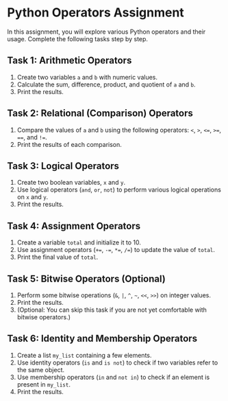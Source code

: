 
# Python Operators Assignment

In this assignment, you will explore various Python operators and their usage. Complete the following tasks step by step.

## Task 1: Arithmetic Operators

1. Create two variables `a` and `b` with numeric values.  
2. Calculate the sum, difference, product, and quotient of `a` and `b`.  
3. Print the results.

## Task 2: Relational (Comparison) Operators

1. Compare the values of `a` and `b` using the following operators: `<`, `>`, `<=`, `>=`, `==`, and `!=`.  
2. Print the results of each comparison. 

## Task 3: Logical Operators

1. Create two boolean variables, `x` and `y`.  
2. Use logical operators (`and`, `or`, `not`) to perform various logical operations on `x` and `y`.  
3. Print the results. 

## Task 4: Assignment Operators

1. Create a variable `total` and initialize it to 10.  
2. Use assignment operators (`+=`, `-=`, `*=`, `/=`) to update the value of `total`.  
3. Print the final value of `total`. 

## Task 5: Bitwise Operators (Optional)

1. Perform some bitwise operations (`&`, `|`, `^`, `~`, `<<`, `>>`) on integer values.  
2. Print the results.  
3. (Optional: You can skip this task if you are not yet comfortable with bitwise operators.)  

## Task 6: Identity and Membership Operators

1. Create a list `my_list` containing a few elements.  
2. Use identity operators (`is` and `is not`) to check if two variables refer to the same object.  
3. Use membership operators (`in` and `not in`) to check if an element is present in `my_list`.  
4. Print the results.
